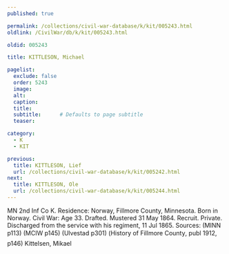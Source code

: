 ```yaml
---
published: true

permalink: /collections/civil-war-database/k/kit/005243.html
oldlink: /CivilWar/db/k/kit/005243.html

oldid: 005243

title: KITTLESON, Michael

pagelist:
  exclude: false
  order: 5243
  image: 
  alt:
  caption:
  title:
  subtitle:      # Defaults to page subtitle
  teaser:

category: 
  - K 
  - KIT

previous:
  title: KITTLESON, Lief
  url: /collections/civil-war-database/k/kit/005242.html  
next:
  title: KITTLESON, Ole
  url: /collections/civil-war-database/k/kit/005244.html   
---
```

MN 2nd Inf Co K. Residence: Norway, Fillmore County, Minnesota. Born in Norway. Civil War: Age 33. Drafted. Mustered 31 May 1864. Recruit. Private. Discharged from the service with his regiment, 11 Jul 1865. Sources: (MINN p113) (MCIW p145) (Ulvestad p301) (&#147;History of Fillmore County&#148;, publ 1912, p146) &#147;Kittelsen, Mikael&#148;